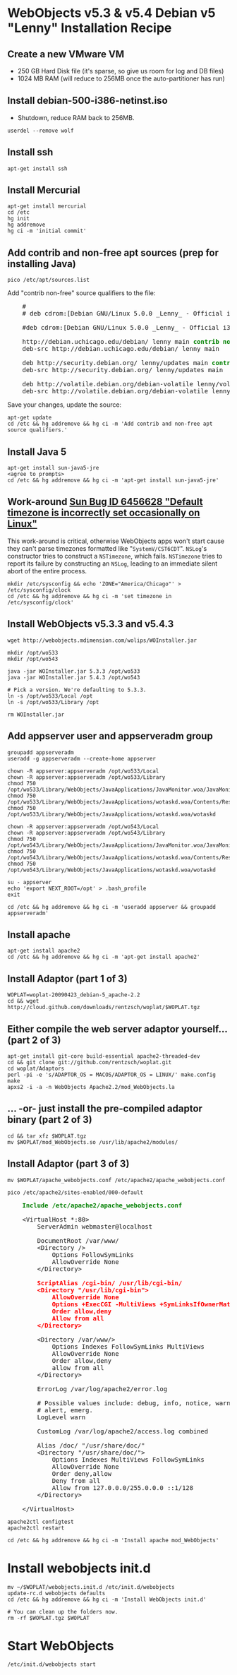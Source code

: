 # WebObjects v5.3 & v5.4 Debian v5 "Lenny" Installation Recipe

## Create a new VMware VM

* 250 GB Hard Disk file (it's sparse, so give us room for log and DB files)
* 1024 MB RAM (will reduce to 256MB once the auto-partitioner has run)

## Install debian-500-i386-netinst.iso

* Shutdown, reduce RAM back to 256MB.

`userdel --remove wolf`

## Install ssh

	apt-get install ssh

## Install Mercurial

	apt-get install mercurial
	cd /etc
	hg init
	hg addremove
	hg ci -m 'initial commit'

## Add contrib and non-free apt sources (prep for installing Java)

	pico /etc/apt/sources.list

Add "contrib non-free" source qualifiers to the file:

<pre>
	# 
	# deb cdrom:[Debian GNU/Linux 5.0.0 _Lenny_ - Official i386 NETINST Binary-1 20090214-16:03]/ lenny main
	
	#deb cdrom:[Debian GNU/Linux 5.0.0 _Lenny_ - Official i386 NETINST Binary-1 20090214-16:03]/ lenny main
	
	http://debian.uchicago.edu/debian/ lenny main <font color="green"><b>contrib non-free</b></font>
	deb-src http://debian.uchicago.edu/debian/ lenny main
	
	deb http://security.debian.org/ lenny/updates main <font color="green"><b>contrib non-free</b></font>
	deb-src http://security.debian.org/ lenny/updates main
	
	deb http://volatile.debian.org/debian-volatile lenny/volatile main <font color="green"><b>contrib non-free</b></font>
	deb-src http://volatile.debian.org/debian-volatile lenny/volatile main
</pre>

Save your changes, update the source:
	
	apt-get update
	cd /etc && hg addremove && hg ci -m 'Add contrib and non-free apt source qualifiers.'

## Install Java 5

	apt-get install sun-java5-jre
	<agree to prompts>
	cd /etc && hg addremove && hg ci -m 'apt-get install sun-java5-jre'

## Work-around [Sun Bug ID 6456628 "Default timezone is incorrectly set occasionally on Linux"](http://bugs.sun.com/bugdatabase/view_bug.do?bug_id=6456628)

This work-around is critical, otherwise WebObjects apps won't start cause they can't parse timezones formatted like "`SystemV/CST6CDT`". `NSLog`'s constructor tries to construct a `NSTimezone`, which fails. `NSTimezone` tries to report its failure by constructing an `NSLog`, leading to an immediate silent abort of the entire process.

	mkdir /etc/sysconfig && echo 'ZONE="America/Chicago"' > /etc/sysconfig/clock
	cd /etc && hg addremove && hg ci -m 'set timezone in /etc/sysconfig/clock'

## Install WebObjects v5.3.3 and v5.4.3

	wget http://webobjects.mdimension.com/wolips/WOInstaller.jar
	
	mkdir /opt/wo533
	mkdir /opt/wo543

	java -jar WOInstaller.jar 5.3.3 /opt/wo533
	java -jar WOInstaller.jar 5.4.3 /opt/wo543

	# Pick a version. We're defaulting to 5.3.3.
	ln -s /opt/wo533/Local /opt
	ln -s /opt/wo533/Library /opt

	rm WOInstaller.jar

## Add appserver user and appserveradm group

	groupadd appserveradm
	useradd -g appserveradm --create-home appserver
	
	chown -R appserver:appserveradm /opt/wo533/Local
	chown -R appserver:appserveradm /opt/wo533/Library
	chmod 750 /opt/wo533/Library/WebObjects/JavaApplications/JavaMonitor.woa/JavaMonitor
	chmod 750 /opt/wo533/Library/WebObjects/JavaApplications/wotaskd.woa/Contents/Resources/SpawnOfWotaskd.sh
	chmod 750 /opt/wo533/Library/WebObjects/JavaApplications/wotaskd.woa/wotaskd
	
	chown -R appserver:appserveradm /opt/wo543/Local
	chown -R appserver:appserveradm /opt/wo543/Library
	chmod 750 /opt/wo543/Library/WebObjects/JavaApplications/JavaMonitor.woa/JavaMonitor
	chmod 750 /opt/wo543/Library/WebObjects/JavaApplications/wotaskd.woa/Contents/Resources/SpawnOfWotaskd.sh
	chmod 750 /opt/wo543/Library/WebObjects/JavaApplications/wotaskd.woa/wotaskd
	
	su - appserver
	echo 'export NEXT_ROOT=/opt' > .bash_profile
	exit
	
	cd /etc && hg addremove && hg ci -m 'useradd appserver && groupadd appserveradm'

## Install apache

	apt-get install apache2
	cd /etc && hg addremove && hg ci -m 'apt-get install apache2'

## Install Adaptor (part 1 of 3)

	WOPLAT=woplat-20090423_debian-5_apache-2.2
	cd && wget http://cloud.github.com/downloads/rentzsch/woplat/$WOPLAT.tgz

## Either compile the web server adaptor yourself... (part 2 of 3)

	apt-get install git-core build-essential apache2-threaded-dev
	cd && git clone git://github.com/rentzsch/woplat.git
	cd woplat/Adaptors
	perl -pi -e 's/ADAPTOR_OS = MACOS/ADAPTOR_OS = LINUX/' make.config
	make
	apxs2 -i -a -n WebObjects Apache2.2/mod_WebObjects.la

## ... -or- just install the pre-compiled adaptor binary (part 2 of 3)

	cd && tar xfz $WOPLAT.tgz
	mv $WOPLAT/mod_WebObjects.so /usr/lib/apache2/modules/

## Install Adaptor (part 3 of 3)

	mv $WOPLAT/apache_webobjects.conf /etc/apache2/apache_webobjects.conf
	
	pico /etc/apache2/sites-enabled/000-default

<pre>
	<font color="green"><b>Include /etc/apache2/apache_webobjects.conf</b></font>
	
	&lt;VirtualHost *:80>
		ServerAdmin webmaster@localhost
		
		DocumentRoot /var/www/
		&lt;Directory />
			Options FollowSymLinks
			AllowOverride None
		&lt;/Directory>
		
		<font color="red"><b>ScriptAlias /cgi-bin/ /usr/lib/cgi-bin/
		&lt;Directory "/usr/lib/cgi-bin">
			AllowOverride None
			Options +ExecCGI -MultiViews +SymLinksIfOwnerMatch
			Order allow,deny
			Allow from all
		&lt;/Directory></b></font>
		
		&lt;Directory /var/www/>
			Options Indexes FollowSymLinks MultiViews
			AllowOverride None
			Order allow,deny
			allow from all
		&lt;/Directory>
	
		ErrorLog /var/log/apache2/error.log
	
		# Possible values include: debug, info, notice, warn, error, crit,
		# alert, emerg.
		LogLevel warn
	
		CustomLog /var/log/apache2/access.log combined
	
		Alias /doc/ "/usr/share/doc/"
		&lt;Directory "/usr/share/doc/">
			Options Indexes MultiViews FollowSymLinks
			AllowOverride None
			Order deny,allow
			Deny from all
			Allow from 127.0.0.0/255.0.0.0 ::1/128
		&lt;/Directory>
	
	&lt;/VirtualHost>
</pre>

	apache2ctl configtest
	apache2ctl restart
	
	cd /etc && hg addremove && hg ci -m 'Install apache mod_WebObjects'

# Install webobjects init.d

	mv ~/$WOPLAT/webobjects.init.d /etc/init.d/webobjects
	update-rc.d webobjects defaults
	cd /etc && hg addremove && hg ci -m 'Install WebObjects init.d'

	# You can clean up the folders now.
	rm -rf $WOPLAT.tgz $WOPLAT

# Start WebObjects

	/etc/init.d/webobjects start